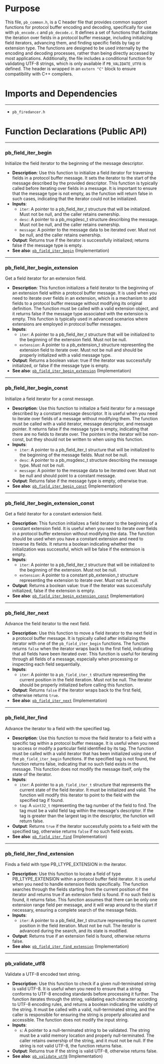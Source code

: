 # Purpose
This file, `pb_common.h`, is a C header file that provides common support functions for protocol buffer encoding and decoding, specifically for use with `pb_encode.c` and `pb_decode.c`. It defines a set of functions that facilitate the iteration over fields in a protocol buffer message, including initializing field iterators, advancing them, and finding specific fields by tag or extension type. The functions are designed to be used internally by the encoding and decoding processes, rather than being directly accessed by most applications. Additionally, the file includes a conditional function for validating UTF-8 strings, which is only available if `PB_VALIDATE_UTF8` is defined. The header is wrapped in an `extern "C"` block to ensure compatibility with C++ compilers.
# Imports and Dependencies

---
- `pb_firedancer.h`


# Function Declarations (Public API)

---
### pb\_field\_iter\_begin<!-- {{#callable_declaration:pb_field_iter_begin}} -->
Initialize the field iterator to the beginning of the message descriptor.
- **Description**: Use this function to initialize a field iterator for traversing fields in a protocol buffer message. It sets the iterator to the start of the message described by the provided descriptor. This function is typically called before iterating over fields in a message. It is important to ensure that the message type is not empty, as the function will return false in such cases, indicating that the iterator could not be initialized.
- **Inputs**:
    - `iter`: A pointer to a pb_field_iter_t structure that will be initialized. Must not be null, and the caller retains ownership.
    - `desc`: A pointer to a pb_msgdesc_t structure describing the message. Must not be null, and the caller retains ownership.
    - `message`: A pointer to the message data to be iterated over. Must not be null, and the caller retains ownership.
- **Output**: Returns true if the iterator is successfully initialized; returns false if the message type is empty.
- **See also**: [`pb_field_iter_begin`](pb_common.c.driver.md#pb_field_iter_begin)  (Implementation)


---
### pb\_field\_iter\_begin\_extension<!-- {{#callable_declaration:pb_field_iter_begin_extension}} -->
Get a field iterator for an extension field.
- **Description**: This function initializes a field iterator to the beginning of an extension field within a protocol buffer message. It is used when you need to iterate over fields in an extension, which is a mechanism to add fields to a protocol buffer message without modifying its original definition. The function must be called with a valid extension object, and it returns false if the message type associated with the extension is empty. This function is typically used in advanced scenarios where extensions are employed in protocol buffer messages.
- **Inputs**:
    - `iter`: A pointer to a pb_field_iter_t structure that will be initialized to the beginning of the extension field. Must not be null.
    - `extension`: A pointer to a pb_extension_t structure representing the extension field to iterate over. Must not be null and should be properly initialized with a valid message type.
- **Output**: Returns a boolean value: true if the iterator was successfully initialized, or false if the message type is empty.
- **See also**: [`pb_field_iter_begin_extension`](pb_common.c.driver.md#pb_field_iter_begin_extension)  (Implementation)


---
### pb\_field\_iter\_begin\_const<!-- {{#callable_declaration:pb_field_iter_begin_const}} -->
Initialize a field iterator for a const message.
- **Description**: Use this function to initialize a field iterator for a message described by a constant message descriptor. It is useful when you need to iterate over fields of a message without modifying them. The function must be called with a valid iterator, message descriptor, and message pointer. It returns false if the message type is empty, indicating that there are no fields to iterate over. The pointers in the iterator will be non-const, but they should not be written to when using this function.
- **Inputs**:
    - `iter`: A pointer to a pb_field_iter_t structure that will be initialized to the beginning of the message fields. Must not be null.
    - `desc`: A pointer to a pb_msgdesc_t structure describing the message type. Must not be null.
    - `message`: A pointer to the message data to be iterated over. Must not be null and should point to a constant message.
- **Output**: Returns false if the message type is empty, otherwise true.
- **See also**: [`pb_field_iter_begin_const`](pb_common.c.driver.md#pb_field_iter_begin_const)  (Implementation)


---
### pb\_field\_iter\_begin\_extension\_const<!-- {{#callable_declaration:pb_field_iter_begin_extension_const}} -->
Get a field iterator for a constant extension field.
- **Description**: This function initializes a field iterator to the beginning of a constant extension field. It is useful when you need to iterate over fields in a protocol buffer extension without modifying the data. The function should be used when you have a constant extension and need to traverse its fields. It returns a boolean indicating whether the initialization was successful, which will be false if the extension is empty.
- **Inputs**:
    - `iter`: A pointer to a pb_field_iter_t structure that will be initialized to the beginning of the extension. Must not be null.
    - `extension`: A pointer to a constant pb_extension_t structure representing the extension to iterate over. Must not be null.
- **Output**: Returns a boolean value: true if the iterator was successfully initialized, false if the extension is empty.
- **See also**: [`pb_field_iter_begin_extension_const`](pb_common.c.driver.md#pb_field_iter_begin_extension_const)  (Implementation)


---
### pb\_field\_iter\_next<!-- {{#callable_declaration:pb_field_iter_next}} -->
Advance the field iterator to the next field.
- **Description**: Use this function to move a field iterator to the next field in a protocol buffer message. It is typically called after initializing the iterator with one of the `pb_field_iter_begin` functions. The function returns `false` when the iterator wraps back to the first field, indicating that all fields have been iterated over. This function is useful for iterating through all fields of a message, especially when processing or inspecting each field sequentially.
- **Inputs**:
    - `iter`: A pointer to a `pb_field_iter_t` structure representing the current position in the field iteration. Must not be null. The iterator should be properly initialized before calling this function.
- **Output**: Returns `false` if the iterator wraps back to the first field, otherwise returns `true`.
- **See also**: [`pb_field_iter_next`](pb_common.c.driver.md#pb_field_iter_next)  (Implementation)


---
### pb\_field\_iter\_find<!-- {{#callable_declaration:pb_field_iter_find}} -->
Advance the iterator to a field with the specified tag.
- **Description**: Use this function to move the field iterator to a field with a specific tag within a protocol buffer message. It is useful when you need to access or modify a particular field identified by its tag. The function must be called with a valid iterator that has been initialized using one of the `pb_field_iter_begin` functions. If the specified tag is not found, the function returns false, indicating that no such field exists in the message. This function does not modify the message itself, only the state of the iterator.
- **Inputs**:
    - `iter`: A pointer to a `pb_field_iter_t` structure that represents the current state of the field iterator. It must be initialized and valid. The function will modify this iterator to point to the field with the specified tag if found.
    - `tag`: A `uint32_t` representing the tag number of the field to find. The tag must be a valid field tag within the message's descriptor. If the tag is greater than the largest tag in the descriptor, the function will return false.
- **Output**: Returns `true` if the iterator successfully points to a field with the specified tag, otherwise returns `false` if no such field exists.
- **See also**: [`pb_field_iter_find`](pb_common.c.driver.md#pb_field_iter_find)  (Implementation)


---
### pb\_field\_iter\_find\_extension<!-- {{#callable_declaration:pb_field_iter_find_extension}} -->
Finds a field with type PB_LTYPE_EXTENSION in the iterator.
- **Description**: Use this function to locate a field of type PB_LTYPE_EXTENSION within a protocol buffer field iterator. It is useful when you need to handle extension fields specifically. The function searches through the fields starting from the current position of the iterator and returns true if an extension field is found. If no such field is found, it returns false. This function assumes that there can be only one extension range field per message, and it will wrap around to the start if necessary, ensuring a complete search of the message fields.
- **Inputs**:
    - `iter`: A pointer to a pb_field_iter_t structure representing the current position in the field iteration. Must not be null. The iterator is advanced during the search, and its state is modified.
- **Output**: Returns true if an extension field is found, otherwise returns false.
- **See also**: [`pb_field_iter_find_extension`](pb_common.c.driver.md#pb_field_iter_find_extension)  (Implementation)


---
### pb\_validate\_utf8<!-- {{#callable_declaration:pb_validate_utf8}} -->
Validate a UTF-8 encoded text string.
- **Description**: Use this function to check if a given null-terminated string is valid UTF-8. It is useful when you need to ensure that a string conforms to UTF-8 encoding standards before processing it further. The function iterates through the string, validating each character according to UTF-8 encoding rules, and returns a boolean indicating the validity of the string. It must be called with a valid, null-terminated string, and the caller is responsible for ensuring the string is properly allocated and accessible. The function does not modify the input string.
- **Inputs**:
    - `s`: A pointer to a null-terminated string to be validated. The string must be a valid memory location and properly null-terminated. The caller retains ownership of the string, and it must not be null. If the string is not valid UTF-8, the function returns false.
- **Output**: Returns true if the string is valid UTF-8, otherwise returns false.
- **See also**: [`pb_validate_utf8`](pb_common.c.driver.md#pb_validate_utf8)  (Implementation)


